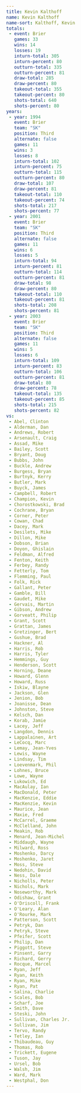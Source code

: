 ```yaml
---
title: Kevin Kalthoff
name: Kevin Kalthoff
name-sort: Kalthoff, Kevin
totals:
 - event: Brier
   games: 33
   wins: 14
   losses: 19
   inturn-total: 305
   inturn-percent: 80
   outturn-total: 335
   outturn-percent: 81
   draw-total: 285
   draw-percent: 80
   takeout-total: 355
   takeout-percent: 80
   shots-total: 640
   shots-percent: 80
years:
 - year: 1994
   event: Brier
   team: "SK"
   position: Third
   alternate: false
   games: 11
   wins: 3
   losses: 8
   inturn-total: 102
   inturn-percent: 75
   outturn-total: 115
   outturn-percent: 80
   draw-total: 107
   draw-percent: 81
   takeout-total: 110
   takeout-percent: 74
   shots-total: 217
   shots-percent: 77
 - year: 2001
   event: Brier
   team: "SK"
   position: Third
   alternate: false
   games: 11
   wins: 6
   losses: 5
   inturn-total: 94
   inturn-percent: 81
   outturn-total: 114
   outturn-percent: 81
   draw-total: 98
   draw-percent: 80
   takeout-total: 110
   takeout-percent: 81
   shots-total: 208
   shots-percent: 81
 - year: 2003
   event: Brier
   team: "SK"
   position: Third
   alternate: false
   games: 11
   wins: 5
   losses: 6
   inturn-total: 109
   inturn-percent: 83
   outturn-total: 106
   outturn-percent: 81
   draw-total: 80
   draw-percent: 78
   takeout-total: 135
   takeout-percent: 85
   shots-total: 215
   shots-percent: 82
vs:
 - Abel, Clinton
 - Alderman, Dan
 - Andrews, Robert
 - Arsenault, Craig
 - Assad, Mike
 - Bailey, Scott
 - Bryant, Doug
 - Bubbs, John
 - Buckle, Andrew
 - Burgess, Bryan
 - Burtnyk, Kerry
 - Butler, Mark
 - Buyck, James
 - Campbell, Robert
 - Champion, Kevin
 - Chorostkowski, Brad
 - Cochrane, Bryan
 - Corner, Peter
 - Cowan, Chad
 - Dacey, Mark
 - Desilets, Mike
 - Dillon, Mike
 - Dobson, Brian
 - Doyon, Ghislain
 - Feldman, Alfred
 - Fenton, Keith
 - Ferbey, Randy
 - Fetterly, Tom
 - Flemming, Paul
 - Folk, Rick
 - Gallant, Peter
 - Gamble, Bill
 - Gaudet, Mike
 - Gervais, Martin
 - Gibson, Andrew
 - Gorveatt, Philip
 - Grant, Scott
 - Grattan, James
 - Gretzinger, Bert
 - Gushue, Brad
 - Hackner, Al
 - Harris, Rob
 - Harris, Tyler
 - Hemmings, Guy
 - Henderson, Scott
 - Horning, Deane
 - Howard, Glenn
 - Howard, Russ
 - Iskiw, Blayne
 - Jackson, Glen
 - Jenion, Bob
 - Joanisse, Dean
 - Johnston, Steve
 - Kelsch, Dan
 - Korab, Jamie
 - Lacey, Jeff
 - Langdon, Dennis
 - Lappalainen, Art
 - LeCocq, Marc
 - Lemay, Jean-Yves
 - Lewis, Wayne
 - Lindsay, Tim
 - Loevenmark, Phil
 - Lohnes, Bruce
 - Lowe, Wayne
 - Lukowich, Ed
 - MacAulay, Ian
 - MacDonald, Peter
 - MacKenzie, Eddie
 - MacKenzie, Kevin
 - Maurice, Jean
 - Maxie, Fred
 - McCarrel, Graeme
 - McClelland, John
 - Meakin, Rob
 - Menard, Jean-Michel
 - Middaugh, Wayne
 - Milward, Ross
 - Moshenko, Darcy
 - Moshenko, Jaret
 - Moss, Steve
 - Nedohin, David
 - Ness, Dale
 - Nicholls, Peter
 - Nichols, Mark
 - Noseworthy, Mark
 - Odishaw, Grant
 - O'Driscoll, Frank
 - O'Leary, Alan
 - O'Rourke, Mark
 - Patterson, Scott
 - Petryk, Dan
 - Petryk, Steve
 - Pfeifer, Scott
 - Philip, Dan
 - Piggott, Steve
 - Pinsent, Garry
 - Richard, Gerry
 - Rocque, Marcel
 - Ryan, Jeff
 - Ryan, Keith
 - Ryan, Mike
 - Ryan, Pat
 - Salina, Charlie
 - Scales, Bob
 - Scharf, Joe
 - Smith, Dave
 - Steski, John
 - Sullivan, Charles Jr.
 - Sullivan, Jim
 - Tervo, Randy
 - Tetley, Ian
 - Thibaudeau, Guy
 - Thomas, Rob
 - Trickett, Eugene
 - Tuson, Jay
 - Ursel, Bob
 - Walsh, Jim
 - Ward, Mark
 - Westphal, Don
---
```

